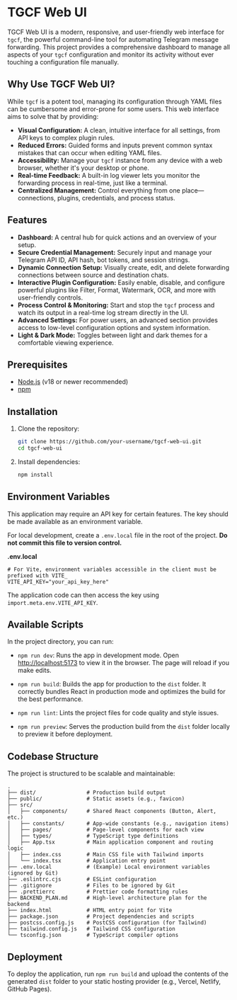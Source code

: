 # TGCF Web UI

TGCF Web UI is a modern, responsive, and user-friendly web interface for `tgcf`, the powerful command-line tool for automating Telegram message forwarding. This project provides a comprehensive dashboard to manage all aspects of your `tgcf` configuration and monitor its activity without ever touching a configuration file manually.

## Why Use TGCF Web UI?

While `tgcf` is a potent tool, managing its configuration through YAML files can be cumbersome and error-prone for some users. This web interface aims to solve that by providing:

-   **Visual Configuration:** A clean, intuitive interface for all settings, from API keys to complex plugin rules.
-   **Reduced Errors:** Guided forms and inputs prevent common syntax mistakes that can occur when editing YAML files.
-   **Accessibility:** Manage your `tgcf` instance from any device with a web browser, whether it's your desktop or phone.
-   **Real-time Feedback:** A built-in log viewer lets you monitor the forwarding process in real-time, just like a terminal.
-   **Centralized Management:** Control everything from one place—connections, plugins, credentials, and process status.

## Features

-   **Dashboard:** A central hub for quick actions and an overview of your setup.
-   **Secure Credential Management:** Securely input and manage your Telegram API ID, API hash, bot tokens, and session strings.
-   **Dynamic Connection Setup:** Visually create, edit, and delete forwarding connections between source and destination chats.
-   **Interactive Plugin Configuration:** Easily enable, disable, and configure powerful plugins like Filter, Format, Watermark, OCR, and more with user-friendly controls.
-   **Process Control & Monitoring:** Start and stop the `tgcf` process and watch its output in a real-time log stream directly in the UI.
-   **Advanced Settings:** For power users, an advanced section provides access to low-level configuration options and system information.
-   **Light & Dark Mode:** Toggles between light and dark themes for a comfortable viewing experience.

## Prerequisites

- [Node.js](https://nodejs.org/) (v18 or newer recommended)
- [npm](https://docs.npmjs.com/downloading-and-installing-node-js-and-npm)

## Installation

1.  Clone the repository:
    ```bash
    git clone https://github.com/your-username/tgcf-web-ui.git
    cd tgcf-web-ui
    ```

2.  Install dependencies:
    ```bash
    npm install
    ```

## Environment Variables

This application may require an API key for certain features. The key should be made available as an environment variable.

For local development, create a `.env.local` file in the root of the project. **Do not commit this file to version control.**

**.env.local**
```
# For Vite, environment variables accessible in the client must be prefixed with VITE_
VITE_API_KEY="your_api_key_here"
```

The application code can then access the key using `import.meta.env.VITE_API_KEY`.

## Available Scripts

In the project directory, you can run:

-   `npm run dev`: Runs the app in development mode. Open [http://localhost:5173](http://localhost:5173) to view it in the browser. The page will reload if you make edits.

-   `npm run build`: Builds the app for production to the `dist` folder. It correctly bundles React in production mode and optimizes the build for the best performance.

-   `npm run lint`: Lints the project files for code quality and style issues.

-   `npm run preview`: Serves the production build from the `dist` folder locally to preview it before deployment.

## Codebase Structure

The project is structured to be scalable and maintainable:

```
.
├── dist/                # Production build output
├── public/              # Static assets (e.g., favicon)
├── src/
│   ├── components/      # Shared React components (Button, Alert, etc.)
│   ├── constants/       # App-wide constants (e.g., navigation items)
│   ├── pages/           # Page-level components for each view
│   ├── types/           # TypeScript type definitions
│   ├── App.tsx          # Main application component and routing logic
│   ├── index.css        # Main CSS file with Tailwind imports
│   └── index.tsx        # Application entry point
├── .env.local           # (Example) Local environment variables (ignored by Git)
├── .eslintrc.cjs        # ESLint configuration
├── .gitignore           # Files to be ignored by Git
├── .prettierrc          # Prettier code formatting rules
├── BACKEND_PLAN.md      # High-level architecture plan for the backend
├── index.html           # HTML entry point for Vite
├── package.json         # Project dependencies and scripts
├── postcss.config.js    # PostCSS configuration (for Tailwind)
├── tailwind.config.js   # Tailwind CSS configuration
└── tsconfig.json        # TypeScript compiler options
```

## Deployment

To deploy the application, run `npm run build` and upload the contents of the generated `dist` folder to your static hosting provider (e.g., Vercel, Netlify, GitHub Pages).
